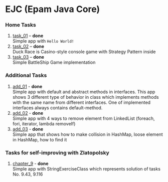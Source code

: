 # EJC (Epam Java Core)

### Home Tasks
1. [task_01](https://github.com/Venreaver/ejc13/tree/master/src/main/java/task_01) – **done**  
   Simple app with `Hello World!`
2. [task_02](https://github.com/Venreaver/ejc13/tree/master/src/main/java/task_02) – **done**  
   Duck Race is Casino-style console game with Strategy Pattern inside
3. [task_03](https://github.com/Venreaver/ejc13/tree/master/src/main/java/task_03) – **done**  
   Simple BattleShip Game implementation

### Additional Tasks
1. [add_01](https://github.com/Venreaver/ejc13/tree/master/src/main/java/add_01) - **done**  
   Simple app with default and abstract methods in interfaces.
   This app shows 3 different type of behavior in class which implements methods with the same name from different interfaces.
   One of implemented interfaces always contains default-method.
2. [add_02](https://github.com/Venreaver/ejc13/tree/master/src/main/java/add_02) - **done**  
   Simple app with 4 ways to remove element from LinkedList (foreach, fori, iterator, lambda removeIf)
3. [add_03](https://github.com/Venreaver/ejc13/tree/master/src/main/java/add_03) - **done**  
   Simple app that shows how to make collision in HashMap, loose element in HashMap, how to find it

### Tasks for self-improving with Zlatopolsky
1. [chapter_9](https://github.com/Venreaver/ejc13/tree/master/src/main/java/zlatopolsky/chapter_09) - **done**  
   Simple app with StringExerciseClass which represents solution of tasks No. 9.43, 9.116
